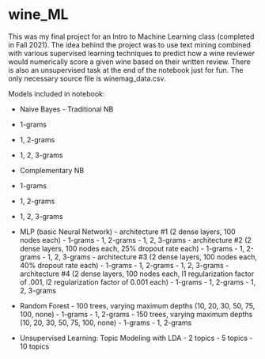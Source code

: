 # wine_ML

This was my final project for an Intro to Machine Learning class (completed in Fall 2021). The idea behind the project was to use text mining combined with various supervised learning techniques to predict how a wine reviewer would numerically score a given wine based on their written review. There is also an unsupervised task at the end of the notebook just for fun. The only necessary source file is winemag_data.csv.

Models included in notebook:
- Naive Bayes
      - Traditional NB
- 1-grams
- 1, 2-grams
- 1, 2, 3-grams
- Complementary NB
- 1-grams
- 1, 2-grams
- 1, 2, 3-grams

- MLP (basic Neural Network)
      - architecture #1 (2 dense layers, 100 nodes each)
            - 1-grams
            - 1, 2-grams
            - 1, 2, 3-grams
      - architecture #2 (2 dense layers, 100 nodes each, 25% dropout rate each)
            - 1-grams
            - 1, 2-grams
            - 1, 2, 3-grams
      - architecture #3 (2 dense layers, 100 nodes each, 40% dropout rate each)
            - 1-grams
            - 1, 2-grams
            - 1, 2, 3-grams
      - architecture #4 (2 dense layers, 100 nodes each, l1 regularization factor of .001, l2 regularization factor of 0.001 each)
            - 1-grams
            - 1, 2-grams
            - 1, 2, 3-grams

- Random Forest
      - 100 trees, varying maximum depths (10, 20, 30, 50, 75, 100, none)
            - 1-grams
            - 1, 2-grams
      - 150 trees, varying maximum depths (10, 20, 30, 50, 75, 100, none)
            - 1-grams
            - 1, 2-grams

- Unsupervised Learning: Topic Modeling with LDA
      - 2 topics
      - 5 topics
      - 10 topics
